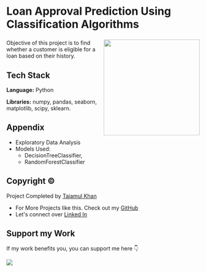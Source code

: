 # Loan Approval Prediction Using Classification Algorithms

###

<img align="right" height="250" src="https://export-download.canva.com/j0g_k/DAFgolj0g_k/448/0/0005-3597643716236570286.png?X-Amz-Algorithm=AWS4-HMAC-SHA256&X-Amz-Credential=AKIAJHKNGJLC2J7OGJ6Q%2F20230615%2Fus-east-1%2Fs3%2Faws4_request&X-Amz-Date=20230615T103257Z&X-Amz-Expires=20777&X-Amz-Signature=8cc23c1e6917c7bcae104032826f85cd70fe238a71c3e403f2a280cf00be7dd0&X-Amz-SignedHeaders=host&response-content-disposition=attachment%3B%20filename%2A%3DUTF-8%27%27Bank%2520Loan.png&response-expires=Thu%2C%2015%20Jun%202023%2016%3A19%3A14%20GMT"/>

###

Objective of this project is to find whether a customer is eligible for a loan based on their history.

## Tech Stack

**Language:** Python

**Libraries:** numpy, pandas, seaborn, matplotlib, scipy, sklearn.

## Appendix

* Exploratory Data Analysis
* Models Used: 
    * DecisionTreeClassifier, 
    * RandomForestClassifier

## Copyright ©

Project Completed by [Tajamul Khan](https://github.com/tajamulk2)
* For More Projects like this. Check out my [GitHub](https://github.com/tajamulk2)
* Let's connect over [Linked In](https://www.linkedin.com/in/tajamulk2/)

## Support my Work

If my work benefits you, you can support me here 👇 

<a href="https://www.buymeacoffee.com/tajamulk2"><img src="https://img.buymeacoffee.com/button-api/?text=Buy me a Coffee&emoji=&slug=tajamulk2&button_colour=ffdd00&font_colour=000000&font_family=Bree&outline_colour=000000&coffee_colour=ffffff" /></a>  



